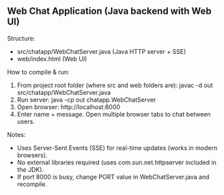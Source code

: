 
Web Chat Application (Java backend with Web UI)
---------------------------------------------
Structure:
 - src/chatapp/WebChatServer.java  (Java HTTP server + SSE)
 - web/index.html                 (Web UI)

How to compile & run:
1) From project root folder (where src and web folders are):
   javac -d out src/chatapp/WebChatServer.java
2) Run server:
   java -cp out chatapp.WebChatServer
3) Open browser: http://localhost:8000
4) Enter name + message. Open multiple browser tabs to chat between users.

Notes:
 - Uses Server-Sent Events (SSE) for real-time updates (works in modern browsers).
 - No external libraries required (uses com.sun.net.httpserver included in the JDK).
 - If port 8000 is busy, change PORT value in WebChatServer.java and recompile.
